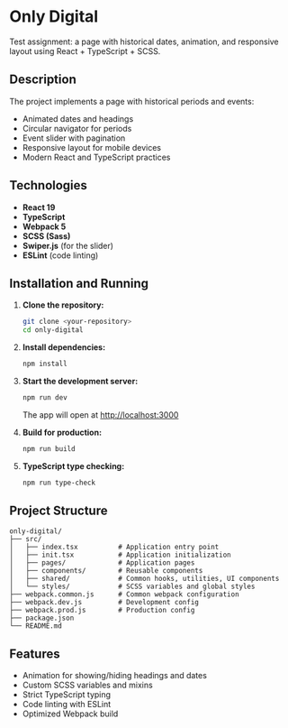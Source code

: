 # Only Digital

Test assignment: a page with historical dates, animation, and responsive layout using React + TypeScript + SCSS.

## Description

The project implements a page with historical periods and events:
- Animated dates and headings
- Circular navigator for periods
- Event slider with pagination
- Responsive layout for mobile devices
- Modern React and TypeScript practices

## Technologies

- **React 19**
- **TypeScript**
- **Webpack 5**
- **SCSS (Sass)**
- **Swiper.js** (for the slider)
- **ESLint** (code linting)

## Installation and Running

1. **Clone the repository:**
   ```bash
   git clone <your-repository>
   cd only-digital
   ```

2. **Install dependencies:**
   ```bash
   npm install
   ```

3. **Start the development server:**
   ```bash
   npm run dev
   ```
   The app will open at [http://localhost:3000](http://localhost:3000)

4. **Build for production:**
   ```bash
   npm run build
   ```

5. **TypeScript type checking:**
   ```bash
   npm run type-check
   ```

## Project Structure

```
only-digital/
├── src/
│   ├── index.tsx          # Application entry point
│   ├── init.tsx           # Application initialization
│   ├── pages/             # Application pages
│   ├── components/        # Reusable components
│   ├── shared/            # Common hooks, utilities, UI components
│   └── styles/            # SCSS variables and global styles
├── webpack.common.js      # Common webpack configuration
├── webpack.dev.js         # Development config
├── webpack.prod.js        # Production config
├── package.json
└── README.md
```

## Features

- Animation for showing/hiding headings and dates
- Custom SCSS variables and mixins
- Strict TypeScript typing
- Code linting with ESLint
- Optimized Webpack build
